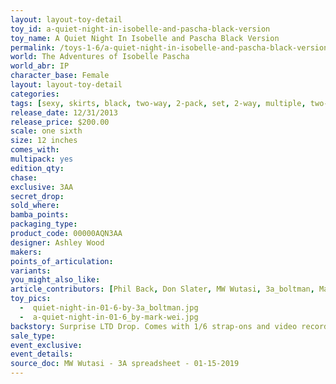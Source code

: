 ```yaml
---
layout: layout-toy-detail 
toy_id: a-quiet-night-in-isobelle-and-pascha-black-version
toy_name: A Quiet Night In Isobelle and Pascha Black Version
permalink: /toys-1-6/a-quiet-night-in-isobelle-and-pascha-black-version.html
world: The Adventures of Isobelle Pascha
world_abr: IP
character_base: Female
layout: layout-toy-detail
categories: 
tags: [sexy, skirts, black, two-way, 2-pack, set, 2-way, multiple, two-pack, camera, red hair, redhead]
release_date: 12/31/2013
release_price: $200.00 
scale: one sixth
size: 12 inches
comes_with: 
multipack: yes
edition_qty: 
chase: 
exclusive: 3AA
secret_drop: 
sold_where: 
bamba_points: 
packaging_type: 
product_code: 00000AQN3AA
designer: Ashley Wood
makers: 
points_of_articulation: 
variants: 
you_might_also_like: 
article_contributors: [Phil Back, Don Slater, MW Wutasi, 3a_boltman, Mark Wei]
toy_pics: 
  -  quiet-night-in-01-6-by-3a_boltman.jpg
  -  a-quiet-night-in-01-6_by-mark-wei.jpg
backstory: Surprise LTD Drop. Comes with 1/6 strap-ons and video recorder
sale_type: 
event_exclusive: 
event_details: 
source_doc: MW Wutasi - 3A spreadsheet - 01-15-2019
---
```

